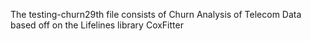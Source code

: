 The testing-churn29th file consists of Churn Analysis of Telecom Data based off on the Lifelines library CoxFitter
